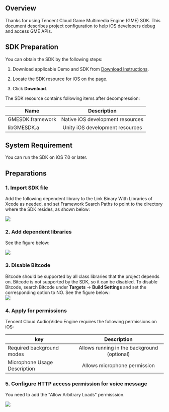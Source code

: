## Overview

Thanks for using Tencent Cloud Game Multimedia Engine (GME) SDK. This document describes project configuration to help iOS developers debug and access GME APIs.

## SDK Preparation

You can obtain the SDK by the following steps:

1. Download applicable Demo and SDK from [Download Instructions](https://intl.cloud.tencent.com/document/product/607/18521).

2. Locate the SDK resource for iOS on the page.

3. Click **Download**.

The SDK resource contains following items after decompression:

| Name | Description   
| ------------- |:-------------:|
|GMESDK.framework			|Native iOS development resources|
|libGMESDK.a			|Unity iOS development resources|

## System Requirement

You can run the SDK on iOS 7.0 or later.

## Preparations

### 1. Import SDK file

Add the following dependent library to the Link Binary With Libraries of Xcode as needed, and set Framework Search Paths to point to the directory where the SDK resides, as shown below:  

![](https://main.qcloudimg.com/raw/9dd8d458734bc6e475581049e6cf26b1.png)

### 2. Add dependent libraries

See the figure below:  

![](https://main.qcloudimg.com/raw/b6156b8c7a596248c148607070e38f67.png)

### 3. Disable Bitcode

Bitcode should be supported by all class libraries that the project depends on. Bitcode is not supported by the SDK, so it can be disabled.
To disable Bitcode, search Bitcode under **Targets** -> **Build Settings** and set the corresponding option to NO.
See the figure below:  
![](https://main.qcloudimg.com/raw/82c628e8a7d9a4bebc842c8545d9563a.png)

### 4. Apply for permissions

Tencent Cloud Audio/Video Engine requires the following permissions on iOS:

| key | Description   
| ------------- |:-------------:|
| Required background modes | Allows running in the background (optional) |
| Microphone Usage Description | Allows microphone permission |

### 5. Configure HTTP access permission for voice message
You need to add the "Allow Arbitrary Loads" permisssion.

![](https://main.qcloudimg.com/raw/1aebf9111fd95e3e6b6fb4eb08193a26.png)

